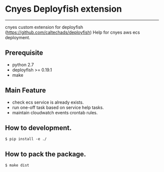 # Cnyes Deployfish extension
---
cnyes custom extension for deployfish (https://github.com/caltechads/deployfish)
Help for cnyes aws ecs deployment.

## Prerequisite
* python 2.7
* deployfish >= 0.19.1
* make

## Main Feature
* check ecs service is already exists.
* run one-off task based on service help tasks.
* maintain cloudwatch events crontab rules.

## How to development.
```
$ pip install -e ./
```

## How to pack the package.
```
$ make dist
```
